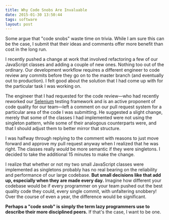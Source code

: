 ```yaml
---
title: Why Code Snobs Are Invaluable
date: 2015-01-30 13:50:44
tags: software
layout: post
---
```


Some argue that "code snobs" waste time on trivia. While I am sure this can be the case, I submit that their ideas and comments offer more benefit than cost in the long run.

I recently pushed a change at work that involved refactoring a few of our JavaScript classes and adding a couple of new ones. Nothing too out of the ordinary. Our development workflow requires a different engineer to code review any commits before they go on to the master branch (and eventually out to production). I felt good about the solution that I had come up with for the particular task I was working on.

The engineer that I had requested for the code review—who had recently reworked our [Selenium](http://www.seleniumhq.org/) testing framework and is an active proponent of code quality for our team—left a comment on our pull request system for a particular area of the code I was submitting. He suggested a slight change, merely that some of the classes I had implemented were not using the singleton pattern, while some of their analogous counterparts were, and that I should adjust them to better mirror that structure.

I was halfway through replying to the comment with reasons to just move forward and approve my pull request anyway when I realized that he was right. The classes really *would* be more semantic if they were singletons. I decided to take the additional 15 minutes to make the change.

I realize that whether or not my two small JavaScript classes were implemented as singletons probably has no real bearing on the reliability and performance of our large codebase. **But small decisions like that add up, especially when they are made every day.** Imagine how different your codebase would be if every programmer on your team pushed out the best quality code they could, every single commit, with unfaltering snobbery! Over the course of even a year, the difference would be significant.

**Perhaps a "code snob" is simply the term lazy programmers use to describe their more disciplined peers.** If that's the case, I want to be one.
